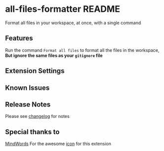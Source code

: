 # all-files-formatter README

Format all files in your workspace, at once, with a single command

## Features

Run the command `Format all files` to format all the files in the workspace, **But ignore the same files as your `gitignore` file**

<!-- Show all the features such as all the commands -->

## Extension Settings

<!-- Exceptions, such as node, folders -->

## Known Issues

<!-- Go to github -->

## Release Notes

Please see [changelog](./CHANGELOG.md) for notes

## Special thanks to

[MindWords](https://www.flaticon.com/authors/mindworlds) For the awesome [icon](./resources/main.png) for this extension
